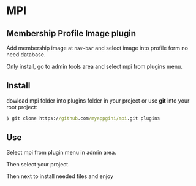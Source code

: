 # MPI
## Membership Profile Image plugin

Add membership image at ```nav-bar``` and select image into profile form
no need database.

Only install, go to admin tools area and select mpi from plugins menu.

## Install

dowload mpi folder into plugins folder in your project or
use **git** into your root project:
```cmd
$ git clone https://github.com/myappgini/mpi.git plugins
```
## Use

Select mpi from plugin menu in admin area.

Then select your project.

Then next to install needed files and enjoy
